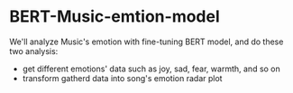 # BERT-Music-emtion-model
We'll analyze Music's emotion with fine-tuning BERT model, and do these two analysis:
- get different emotions' data such as joy, sad, fear, warmth, and so on
- transform gatherd data into song's emotion radar plot
